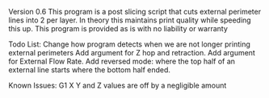 Version 0.6
This program is a post slicing script that cuts external perimeter lines into 2 per layer. In theory this maintains print quality while speeding this up.
This program is provided as is with no liability or warranty

Todo List:
  Change how program detects when we are not longer printing external perimeters
  Add argument for Z hop and retraction.
  Add argument for External Flow Rate.
  Add reversed mode: where the top half of an external line starts where the bottom half ended.


Known Issues:
  G1 X Y and Z values are off by a negligible amount
